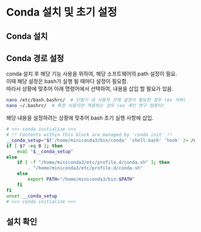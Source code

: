 # Conda 설치 및 초기 설정

## Conda 설치

## Conda 경로 설정

conda 설치 후 해당 기능 사용을 위하여, 해당 소프트웨어의 path 설정이 필요.  
이때 해당 설정은 bash가 실행 될 때마다 설정이 필요함.  
따라서 상황에 맞추어 아래 명령어에서 선택하여, 내용을 삽입 할 필요가 있음.  

``` bash
nano /etc/bash.bashrc/  # 단말기 내 사용자 전체 설정이 필요한 경우 (ex 서버)
nano ~/.bashrc/  # 특정 사용자만 적용하는 경우 (ex 개인 연구 컴퓨터)
```

해당 내용을 설정하려는 상황에 맞추어 bash 초기 실행 사항에 삽입.

``` bash
# >>> conda initialize >>>
# !! Contents within this block are managed by 'conda init' !!
__conda_setup="$('/home/miniconda3/bin/conda' 'shell.bash' 'hook' 2> /dev/null)"
if [ $? -eq 0 ]; then
    eval "$__conda_setup"
else
    if [ -f "/home/miniconda3/etc/profile.d/conda.sh" ]; then
        . "/home/miniconda3/etc/profile.d/conda.sh"
    else
        export PATH="/home/miniconda3/bin:$PATH"
    fi
fi
unset __conda_setup
# <<< conda initialize <<<
```

## 설치 확인

